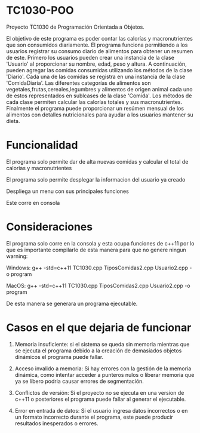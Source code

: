 # TC1030-POO
Proyecto TC1030 de Programación Orientada a Objetos.

El objetivo de este programa es poder contar las calorías y macronutrientes que son consumidos diariamente.
El programa funciona permitiendo a los usuarios registrar su consumo diario de alimentos para obtener un resumen de este. Primero los usuarios pueden crear una instancia de la clase 'Usuario' al proporcionar su nombre, edad, peso y altura. A continuación, pueden agregar las comidas consumidas utilizando los métodos de la clase 'Diario'. Cada una de las comidas se registra en una instancia de la clase 'ComidaDiaria'. Las diferentes categorías de alimentos son vegetales,frutas,cereales,legumbres y alimentos de origen animal cada uno de estos representados en sublcases de la clase 'Comida'. Los métodos de cada clase permiten calcular las calorías totales y sus macronutrientes. Finalmente el programa puede proporcionar un resúmen mensual de los alimentos con detalles nutricionales para ayudar a los usuarios mantener su dieta.

# Funcionalidad

El programa solo permite dar de alta nuevas comidas y calcular el total de calorias y macronutrientes

El programa solo permite desplegar la informacion del usuario ya creado

Despliega un menu con sus principales funciones

Este corre en consola

# Consideraciones

El programa solo corre en la consola y esta ocupa funciones de c++11 por lo que es importante compilarlo de esta manera para que no genere ningun warning:

Windows: g++ -std=c++11 TC1030.cpp TiposComidas2.cpp Usuario2.cpp -o program

MacOS: g++ -std=c++11 TC1030.cpp TiposComidas2.cpp Usuario2.cpp -o program

De esta manera se generara un programa ejecutable.

# Casos en el que dejaria de funcionar

1. Memoria insuficiente: si el sistema se queda sin memoria mientras que se ejecuta el programa debido a la creación de demasiados objetos dinámicos el programa puede fallar.

2. Acceso invalido a memoria: Si hay errores con la gestión de la memoria dinámica, como intentar acceder a punteros nulos o liberar memoria que ya se libero podria causar errores de segmentación.

3. Conflictos de versión: Si el proyecto no se ejecuta en una version de c++11 o posteriores el programa puede fallar al generar el ejecutable.

4. Error en entrada de datos: Si el usuario ingresa datos incorrectos o en un formato incorrecto durante el programa, este puede producir resultados inesperados o errores.
